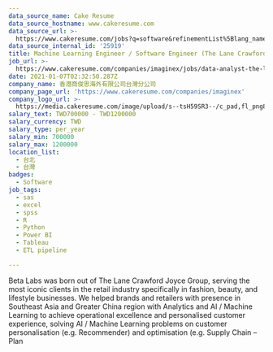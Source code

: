 ```yaml
---
data_source_name: Cake Resume
data_source_hostname: www.cakeresume.com
data_source_url: >-
  https://www.cakeresume.com/jobs?q=software&refinementList%5Blang_name%5D%5B0%5D=English&refinementList%5Bsalary_type%5D=per_year&range%5Bsalary_range%5D%5Bmin%5D=1000000&page=2
data_source_internal_id: '25919'
title: Machine Learning Engineer / Software Engineer (The Lane Crawford Joyce Group)
job_url: >-
  https://www.cakeresume.com/companies/imaginex/jobs/data-analyst-the-lane-crawford-joyce-group-24f20c
date: 2021-01-07T02:32:50.287Z
company_name: 香港商俊思海外有限公司台灣分公司
company_page_url: 'https://www.cakeresume.com/companies/imaginex'
company_logo_url: >-
  https://media.cakeresume.com/image/upload/s--tsH59SR3--/c_pad,fl_png8,h_200,w_200/v1609926861/nclndjlxjxhgmdy6hjei.png
salary_text: TWD700000 - TWD1200000
salary_currency: TWD
salary_type: per_year
salary_min: 700000
salary_max: 1200000
location_list:
  - 台北
  - 台灣
badges:
  - Software
job_tags:
  - sas
  - excel
  - spss
  - R
  - Python
  - Power BI
  - Tableau
  - ETL pipeline

---
```


Beta Labs was born out of The Lane Crawford Joyce Group, serving the most iconic clients in the retail industry specifically in fashion, beauty, and lifestyle businesses. We helped brands and retailers with presence in Southeast Asia and Greater China region with Analytics and AI / Machine Learning to achieve operational excellence and personalised customer experience, solving AI / Machine Learning problems on customer personalisation (e.g. Recommender) and optimisation (e.g. Supply Chain – Plan